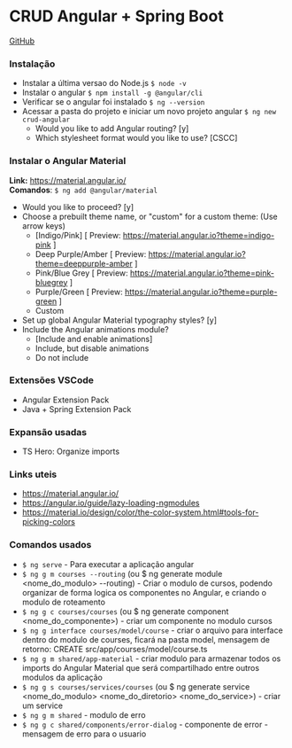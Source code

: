 # CRUD Angular + Spring Boot
<a href="https://github.com/loiane/curso-angular">GitHub</a>


### Instalação
- Instalar a última versao do Node.js ``$ node -v``
- Instalar o angular ``$ npm install -g @angular/cli ``
- Verificar se o angular foi instalado ``$ ng --version``
- Acessar a pasta do projeto e iniciar um novo projeto angular ``$ ng new crud-angular``
  - Would you like to add Angular routing? [y]
  - Which stylesheet format would you like to use? [CSCC]

### Instalar o Angular Material
**Link:** https://material.angular.io/ <br>
**Comandos**: ``$ ng add @angular/material``
  - Would you like to proceed? [y]
  - Choose a prebuilt theme name, or "custom" for a custom theme: (Use arrow keys)
    - [Indigo/Pink] [ Preview: https://material.angular.io?theme=indigo-pink ] 
    - Deep Purple/Amber [ Preview: https://material.angular.io?theme=deeppurple-amber ] 
    - Pink/Blue Grey [ Preview: https://material.angular.io?theme=pink-bluegrey ] 
    - Purple/Green   [ Preview: https://material.angular.io?theme=purple-green ] 
    - Custom 
  - Set up global Angular Material typography styles? [y]
  - Include the Angular animations module? 
    - [Include and enable animations]
    - Include, but disable animations 
    - Do not include 

### Extensões VSCode
- Angular Extension Pack
- Java + Spring Extension Pack

### Expansão usadas
- TS Hero: Organize imports

### Links uteis
- https://material.angular.io/ 
- https://angular.io/guide/lazy-loading-ngmodules
- https://material.io/design/color/the-color-system.html#tools-for-picking-colors


### Comandos usados
- ``$ ng serve`` - Para executar a aplicação angular 
- ``$ ng g m courses --routing`` (ou $ ng generate module <nome_do_modulo> --routing) - Criar o modulo de cursos, podendo organizar de forma logica os componentes no Angular, e criando o modulo de roteamento
- ``$ ng g c courses/courses`` (ou $ ng generate component <nome_do_componente>) - criar um componente no modulo cursos 
- ``$ ng g interface courses/model/course`` - criar o arquivo para interface dentro do modulo de courses, ficará na pasta model, mensagem de retorno: CREATE src/app/courses/model/course.ts
- ``$ ng g m shared/app-material`` - criar modulo para armazenar todos os imports do Angular Material que será compartilhado entre outros modulos da aplicação
- ``$ ng g s courses/services/courses`` (ou $ ng generate service <nome_do_modulo> <nome_do_diretorio> <nome_do_service>) - criar um service 
- ``$ ng g m shared`` - modulo de erro
- ``$ ng g c shared/components/error-dialog`` - componente de error - mensagem de erro para o usuario


